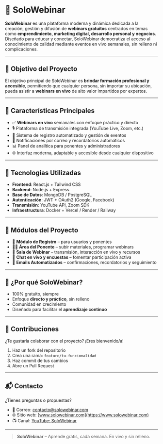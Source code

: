  # 🎥 SoloWebinar

**SoloWebinar** es una plataforma moderna y dinámica dedicada a la creación, gestión y difusión de **webinars gratuitos** centrados en temas como **emprendimiento, marketing digital, desarrollo personal y negocios**. Diseñado para educar y conectar, SoloWebinar democratiza el acceso al conocimiento de calidad mediante eventos en vivo semanales, sin relleno ni complicaciones.

---

## 🚀 Objetivo del Proyecto

El objetivo principal de SoloWebinar es **brindar formación profesional y accesible**, permitiendo que cualquier persona, sin importar su ubicación, pueda asistir a **webinars en vivo** de alto valor impartidos por expertos.

---

## 🧠 Características Principales

- ✅ **Webinars en vivo** semanales con enfoque práctico y directo
- 🎙️ Plataforma de transmisión integrada (YouTube Live, Zoom, etc.)
- 📅 Sistema de registro automatizado y gestión de eventos
- 📲 Notificaciones por correo y recordatorios automáticos
- 📊 Panel de analítica para ponentes y administradores
- 🌐 Interfaz moderna, adaptable y accesible desde cualquier dispositivo

---

## 🧰 Tecnologías Utilizadas

- **Frontend**: React.js + Tailwind CSS
- **Backend**: Node.js + Express
- **Base de Datos**: MongoDB / PostgreSQL
- **Autenticación**: JWT + OAuth2 (Google, Facebook)
- **Transmisión**: YouTube API, Zoom SDK
- **Infraestructura**: Docker + Vercel / Render / Railway

---

## 🧩 Módulos del Proyecto

- 🎫 **Módulo de Registro** – para usuarios y ponentes
- 🧑‍🏫 **Área del Ponente** – subir materiales, programar webinars
- 🎥 **Sala de Webinar** – transmisión, interacción en vivo y recursos
- 💬 **Chat en vivo y encuestas** – fomentar participación activa
- 📧 **Emails Automatizados** – confirmaciones, recordatorios y seguimiento

---

## 🌟 ¿Por qué SoloWebinar?

- 100% gratuito, siempre
- Enfoque **directo y práctico**, sin relleno
- Comunidad en crecimiento
- Diseñado para facilitar el **aprendizaje continuo**

---

## 🤝 Contribuciones

¿Te gustaría colaborar con el proyecto? ¡Eres bienvenido/a!

1. Haz un fork del repositorio
2. Crea una rama: `feature/tu-funcionalidad`
3. Haz commit de tus cambios
4. Abre un Pull Request

---

## 📬 Contacto

¿Tienes preguntas o propuestas?

- 💌 Correo: contacto@solowebinar.com
- 🌐 Sitio web: [www.solowebinar.com](https://www.solowebinar.com)
- 📺 Canal: [YouTube: SoloWebinar](https://www.youtube.com/@SoloWebinar)

---

> **SoloWebinar** – Aprende gratis, cada semana. En vivo y sin relleno.

